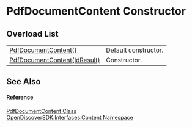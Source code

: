 # PdfDocumentContent Constructor


## Overload List
<table>
<tr>
<td><a href="81f7722d-77df-49b9-cf83-b4ec405e21d7">PdfDocumentContent()</a></td>
<td>Default constructor.</td></tr>
<tr>
<td><a href="944828f9-ce00-a010-f42a-22b8bef662ba">PdfDocumentContent(IdResult)</a></td>
<td>Constructor.</td></tr>
</table>

## See Also


#### Reference
<a href="3bd6de6c-0baa-4567-da66-9d3eb1cf9ea0">PdfDocumentContent Class</a>  
<a href="79f11d04-c275-b915-db5b-ab2227989555">OpenDiscoverSDK.Interfaces.Content Namespace</a>  
